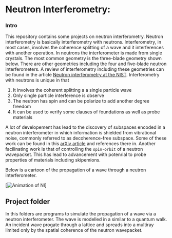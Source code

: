 # Neutron Interferometry:
### Intro
This repository contains some projects on neutron interferometry. Neutron interferometry is basically interferometry with neutrons. Interferometry, in most cases, involves the coherence splitting of a wave and it interferences with another operation. In neutrons the interferometer is made from single crystals. The most common geometry is the three-blade geometry shown below. There are other geometries including the four and five-blade neutron interferometers. A review of interferometry including these geometries can be found in the article [Neutron interferometry at the NIST](https://www.hindawi.com/journals/ahep/2015/687480/). Interferometry with neutrons is unique in that


1.  It involves the coherent splitting a a single particle wave
2.  Only single particle interference is observe
3.  The neutron has spin and can be polarize to add another degree freedom 
4.  It can be used to verify some clauses of foundations as well as probe materials

A lot of developement has lead to the discovery of subspaces encoded in a neutron interferometer in which information is shielded from vibrational noise, commonly referred to as decoherence-free subspace. Some of these work can be found in this [arXiv article](https://arxiv.org/pdf/1704.03589.pdf) and references there in. Another facilinating work is that of controlling the  `spin-orbit` of a neutron wavepacket. This has lead to advancement with potenrial to probe properties of materials including skipemions. 

Below is a cartoon of the propagation of a wave through a neutron interferometer.

[![Animation of NI](https://vimeo.com/82315901)]

## Project folder
In this folders are programs to simulate the propagation of a wave via a neutron interferometer. The wave is modelled in a similar to a quantum walk. An incident wave progate through a lattice and spreads into a multiray limited only by the spatial coherence of the neutron wavepacket.

